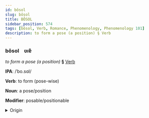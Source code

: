```yaml
---
id: bôsol
slug: bôsol
title: BÔSOL
sidebar_position: 574
tags: [bôsol, Verb, Romance, Phenomenology, Phenomenology 101]
description: to form a pose (a position) § Verb
---
```


### bôsol&emsp;<span kind="abugida">ʋıɐ͊</span>

*to form a pose (a position)* **§** [Verb](../../tags/Verb)

**IPA**: /ˈbo.sɑl/

**Verb**: to form (pose-wise)

**Noun**: a pose/position

**Modifier**: posable/positionable

<details>
    <summary>Origin</summary>
    Spanish posar [poˈsaɾ]<br/>
    <em>Romance Language Family</em>
</details>
